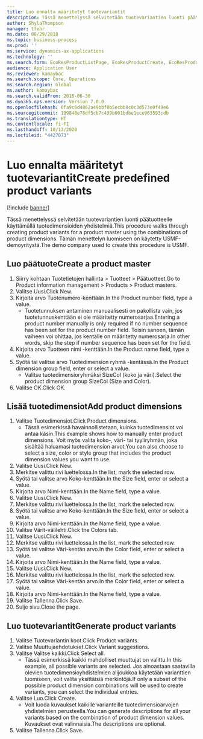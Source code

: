 ```yaml
---
title: Luo ennalta määritetyt tuotevariantit
description: Tässä menettelyssä selvitetään tuotevariantien luonti päätuotteelle käyttämällä tuotedimensioiden yhdistelmiä.
author: ShylaThompson
manager: tfehr
ms.date: 08/29/2018
ms.topic: business-process
ms.prod: ''
ms.service: dynamics-ax-applications
ms.technology: ''
ms.search.form: EcoResProductListPage, EcoResProductCreate, EcoResProductDetails, EcoResProductMasterDimension, EcoResProductVariants, EcoResProductVariantSuggestions, EcoResProductVariantsPendingReleaseFormPart
audience: Application User
ms.reviewer: kamaybac
ms.search.scope: Core, Operations
ms.search.region: Global
ms.author: kamaybac
ms.search.validFrom: 2016-06-30
ms.dyn365.ops.version: Version 7.0.0
ms.openlocfilehash: 6fa9c6d4862a49bbf0b5ecbb8c0c3d573e0f49e6
ms.sourcegitcommit: 199848e78df5cb7c439b001bdbe1ece963593cdb
ms.translationtype: HT
ms.contentlocale: fi-FI
ms.lasthandoff: 10/13/2020
ms.locfileid: "4427073"
---
```

# <a name="create-predefined-product-variants"></a><span data-ttu-id="36dcf-103">Luo ennalta määritetyt tuotevariantit</span><span class="sxs-lookup"><span data-stu-id="36dcf-103">Create predefined product variants</span></span>

[!include [banner](../../includes/banner.md)]

<span data-ttu-id="36dcf-104">Tässä menettelyssä selvitetään tuotevariantien luonti päätuotteelle käyttämällä tuotedimensioiden yhdistelmiä.</span><span class="sxs-lookup"><span data-stu-id="36dcf-104">This procedure walks through creating product variants for a product master using the combinations of product dimensions.</span></span> <span data-ttu-id="36dcf-105">Tämän menettelyn luomiseen on käytetty USMF-demoyritystä.</span><span class="sxs-lookup"><span data-stu-id="36dcf-105">The demo company used to create this procedure is USMF.</span></span>


## <a name="create-a-product-master"></a><span data-ttu-id="36dcf-106">Luo päätuote</span><span class="sxs-lookup"><span data-stu-id="36dcf-106">Create a product master</span></span>
1. <span data-ttu-id="36dcf-107">Siirry kohtaan Tuotetietojen hallinta > Tuotteet > Päätuotteet.</span><span class="sxs-lookup"><span data-stu-id="36dcf-107">Go to Product information management > Products > Product masters.</span></span>
2. <span data-ttu-id="36dcf-108">Valitse Uusi.</span><span class="sxs-lookup"><span data-stu-id="36dcf-108">Click New.</span></span>
3. <span data-ttu-id="36dcf-109">Kirjoita arvo Tuotenumero-kenttään.</span><span class="sxs-lookup"><span data-stu-id="36dcf-109">In the Product number field, type a value.</span></span>
    * <span data-ttu-id="36dcf-110">Tuotetunnuksen antaminen manuaalisesti on pakollista vain, jos tuotetunnuskenttään ei ole määritetty numerosarjaa.</span><span class="sxs-lookup"><span data-stu-id="36dcf-110">Entering a product number manually is only required if no number sequence has been set for the product number field.</span></span> <span data-ttu-id="36dcf-111">Toisin sanoen, tämän vaiheen voi ohittaa, jos kentälle on määritetty numerosarja.</span><span class="sxs-lookup"><span data-stu-id="36dcf-111">In other words, skip the step if number sequence has been set for the field.</span></span>  
4. <span data-ttu-id="36dcf-112">Kirjoita arvo Tuotteen nimi -kenttään.</span><span class="sxs-lookup"><span data-stu-id="36dcf-112">In the Product name field, type a value.</span></span>
5. <span data-ttu-id="36dcf-113">Syötä tai valitse arvo Tuotedimension ryhmä -kentässä.</span><span class="sxs-lookup"><span data-stu-id="36dcf-113">In the Product dimension group field, enter or select a value.</span></span>
    * <span data-ttu-id="36dcf-114">Valitse tuotedimensioryhmäksi SizeCol (koko ja väri).</span><span class="sxs-lookup"><span data-stu-id="36dcf-114">Select the product dimension group SizeCol (Size and Color).</span></span>  
6. <span data-ttu-id="36dcf-115">Valitse OK.</span><span class="sxs-lookup"><span data-stu-id="36dcf-115">Click OK.</span></span>

## <a name="add-product-dimensions"></a><span data-ttu-id="36dcf-116">Lisää tuotedimensiot</span><span class="sxs-lookup"><span data-stu-id="36dcf-116">Add product dimensions</span></span>
1. <span data-ttu-id="36dcf-117">Valitse Tuotedimensiot.</span><span class="sxs-lookup"><span data-stu-id="36dcf-117">Click Product dimensions.</span></span>
    * <span data-ttu-id="36dcf-118">Tässä esimerkissä havainnollistetaan, kuinka tuotedimensiot voi antaa käsin.</span><span class="sxs-lookup"><span data-stu-id="36dcf-118">This example shows how to manually enter product dimensions.</span></span> <span data-ttu-id="36dcf-119">Voit myös valita koko-, väri- tai tyyliryhmän, joka sisältää haluamasi tuotedimension arvot.</span><span class="sxs-lookup"><span data-stu-id="36dcf-119">You can also choose to select a size, color or style group that includes the product dimension values you want to use.</span></span>  
2. <span data-ttu-id="36dcf-120">Valitse Uusi.</span><span class="sxs-lookup"><span data-stu-id="36dcf-120">Click New.</span></span>
3. <span data-ttu-id="36dcf-121">Merkitse valittu rivi luettelossa.</span><span class="sxs-lookup"><span data-stu-id="36dcf-121">In the list, mark the selected row.</span></span>
4. <span data-ttu-id="36dcf-122">Syötä tai valitse arvo Koko-kenttään.</span><span class="sxs-lookup"><span data-stu-id="36dcf-122">In the Size field, enter or select a value.</span></span>
5. <span data-ttu-id="36dcf-123">Kirjoita arvo Nimi-kenttään.</span><span class="sxs-lookup"><span data-stu-id="36dcf-123">In the Name field, type a value.</span></span>
6. <span data-ttu-id="36dcf-124">Valitse Uusi.</span><span class="sxs-lookup"><span data-stu-id="36dcf-124">Click New.</span></span>
7. <span data-ttu-id="36dcf-125">Merkitse valittu rivi luettelossa.</span><span class="sxs-lookup"><span data-stu-id="36dcf-125">In the list, mark the selected row.</span></span>
8. <span data-ttu-id="36dcf-126">Syötä tai valitse arvo Koko-kenttään.</span><span class="sxs-lookup"><span data-stu-id="36dcf-126">In the Size field, enter or select a value.</span></span>
9. <span data-ttu-id="36dcf-127">Kirjoita arvo Nimi-kenttään.</span><span class="sxs-lookup"><span data-stu-id="36dcf-127">In the Name field, type a value.</span></span>
10. <span data-ttu-id="36dcf-128">Valitse Värit-välilehti.</span><span class="sxs-lookup"><span data-stu-id="36dcf-128">Click the Colors tab.</span></span>
11. <span data-ttu-id="36dcf-129">Valitse Uusi.</span><span class="sxs-lookup"><span data-stu-id="36dcf-129">Click New.</span></span>
12. <span data-ttu-id="36dcf-130">Merkitse valittu rivi luettelossa.</span><span class="sxs-lookup"><span data-stu-id="36dcf-130">In the list, mark the selected row.</span></span>
13. <span data-ttu-id="36dcf-131">Syötä tai valitse Väri-kentän arvo.</span><span class="sxs-lookup"><span data-stu-id="36dcf-131">In the Color field, enter or select a value.</span></span>
14. <span data-ttu-id="36dcf-132">Kirjoita arvo Nimi-kenttään.</span><span class="sxs-lookup"><span data-stu-id="36dcf-132">In the Name field, type a value.</span></span>
15. <span data-ttu-id="36dcf-133">Valitse Uusi.</span><span class="sxs-lookup"><span data-stu-id="36dcf-133">Click New.</span></span>
16. <span data-ttu-id="36dcf-134">Merkitse valittu rivi luettelossa.</span><span class="sxs-lookup"><span data-stu-id="36dcf-134">In the list, mark the selected row.</span></span>
17. <span data-ttu-id="36dcf-135">Syötä tai valitse Väri-kentän arvo.</span><span class="sxs-lookup"><span data-stu-id="36dcf-135">In the Color field, enter or select a value.</span></span>
18. <span data-ttu-id="36dcf-136">Kirjoita arvo Nimi-kenttään.</span><span class="sxs-lookup"><span data-stu-id="36dcf-136">In the Name field, type a value.</span></span>
19. <span data-ttu-id="36dcf-137">Valitse Tallenna.</span><span class="sxs-lookup"><span data-stu-id="36dcf-137">Click Save.</span></span>
20. <span data-ttu-id="36dcf-138">Sulje sivu.</span><span class="sxs-lookup"><span data-stu-id="36dcf-138">Close the page.</span></span>

## <a name="generate-product-variants"></a><span data-ttu-id="36dcf-139">Luo tuotevariantit</span><span class="sxs-lookup"><span data-stu-id="36dcf-139">Generate product variants</span></span>
1. <span data-ttu-id="36dcf-140">Valitse Tuotevariantin koot.</span><span class="sxs-lookup"><span data-stu-id="36dcf-140">Click Product variants.</span></span>
2. <span data-ttu-id="36dcf-141">Valitse Muuttujaehdotukset.</span><span class="sxs-lookup"><span data-stu-id="36dcf-141">Click Variant suggestions.</span></span>
3. <span data-ttu-id="36dcf-142">Valitse Valitse kaikki.</span><span class="sxs-lookup"><span data-stu-id="36dcf-142">Click Select all.</span></span>
    * <span data-ttu-id="36dcf-143">Tässä esimerkissä kaikki mahdolliset muuttujat on valittu.</span><span class="sxs-lookup"><span data-stu-id="36dcf-143">In this example, all possible variants are selected.</span></span> <span data-ttu-id="36dcf-144">Jos ainoastaan saatavilla olevien tuotedimensioyhdistelmien alijoukkoa käytetään varianttien luomiseen, voit valita yksittäisiä merkintöjä.</span><span class="sxs-lookup"><span data-stu-id="36dcf-144">If only a subset of the possible product dimension combinations will be used to create variants, you can select the individual entries.</span></span>  
4. <span data-ttu-id="36dcf-145">Valitse Luo.</span><span class="sxs-lookup"><span data-stu-id="36dcf-145">Click Create.</span></span>
    * <span data-ttu-id="36dcf-146">Voit luoda kuvaukset kaikille varianteille tuotedimensioarvojen yhdistelmien perusteella.</span><span class="sxs-lookup"><span data-stu-id="36dcf-146">You can generate descriptions for all your variants based on the combination of product dimension values.</span></span> <span data-ttu-id="36dcf-147">Kuvaukset ovat valinnaisia.</span><span class="sxs-lookup"><span data-stu-id="36dcf-147">The descriptions are optional.</span></span>  
5. <span data-ttu-id="36dcf-148">Valitse Tallenna.</span><span class="sxs-lookup"><span data-stu-id="36dcf-148">Click Save.</span></span>


